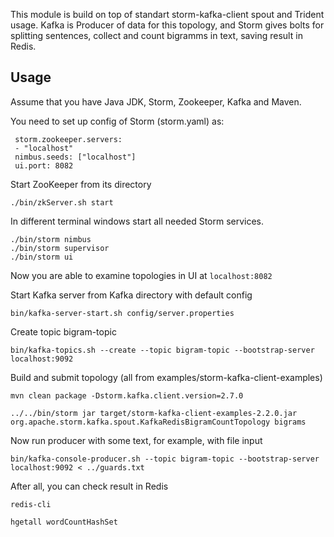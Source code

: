 
This module is build on top of standart storm-kafka-client spout and Trident usage. Kafka is Producer of data for this topology, and Storm gives bolts for splitting sentences, collect and count bigramms in text, saving result in Redis. 

## Usage

Assume that you have Java JDK, Storm, Zookeeper, Kafka and Maven.

You need to set up config of Storm (storm.yaml) as:

```
 storm.zookeeper.servers:
 - "localhost"
 nimbus.seeds: ["localhost"]
 ui.port: 8082
 ```
 
 Start ZooKeeper from its directory

```./bin/zkServer.sh start```

 In different terminal windows start all needed Storm services.
 
```
./bin/storm nimbus
./bin/storm supervisor
./bin/storm ui

```
Now you are able to examine topologies in UI at `localhost:8082`

Start Kafka server from Kafka directory with default config
```
bin/kafka-server-start.sh config/server.properties
```

Create topic bigram-topic
```
bin/kafka-topics.sh --create --topic bigram-topic --bootstrap-server localhost:9092 
```
Build and submit topology (all from examples/storm-kafka-client-examples)
```
mvn clean package -Dstorm.kafka.client.version=2.7.0

../../bin/storm jar target/storm-kafka-client-examples-2.2.0.jar org.apache.storm.kafka.spout.KafkaRedisBigramCountTopology bigrams
```
Now run producer with some text, for example, with file input
```
bin/kafka-console-producer.sh --topic bigram-topic --bootstrap-server localhost:9092 < ../guards.txt
```
After all, you can check result in Redis
```
redis-cli

hgetall wordCountHashSet
```

